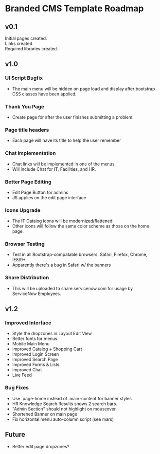 # Branded CMS Template Roadmap

## v0.1

Initial pages created.  
Links created.  
Required libraries created.

## v1.0

### UI Script Bugfix
* The main menu will be hidden on page load and display after bootstrap CSS classes have been applied.

### Thank You Page
* Create page for after the user finishes submitting a problem.

### Page title headers
* Each page will have its title to help the user remember

### Chat implementation
* Chat links will be implemented in one of the menus.
* Will include Chat for IT, Facilities, and HR.

### Better Page Editing
* Edit Page Button for admins
* JS applies on the edit page interface

### Icons Upgrade
* The IT Catalog icons will be modernized/flattened.
* Other icons will follow the same color scheme as those on the home page.

### Browser Testing
* Test in all Bootstrap-compatable browsers. Safari, Firefox, Chrome, IE8/9+.
* Apparently there's a bug in Safari w/ the banners

### Share Distribution
* This will be uploaded to share.servicenow.com for usage by ServiceNow Employees.

## v1.2

### Improved Interface
* Style the dropzones in Layout Edit View
* Better fonts for menus
* Mobile Main Menu
* Improved Catalog + Shopping Cart
* Improved Login Screen
* Improved Search Page
* Improved Forms & Lists
* Improved Chat
* Live Feed

### Bug Fixes
* Use .page-home instead of .main-content for banner styles
* HR Knowledge Search Results shows 2 search bars.
* "Admin Section" should not highlight on mouseover.
* Shortened Banner on main page
* Fix horizontal menu auto-column script (see mars)

## Future
* Better edit page dropzones?